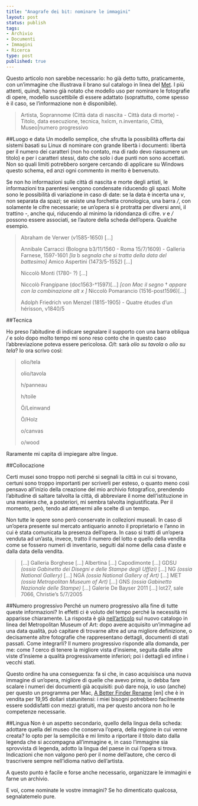 ```yaml
--- 
title: "Anagrafe dei bit: nominare le immagini"
layout: post
status: publish
tags: 
- Archivio
- Documenti
- Immagini
- Ricerca
type: post
published: true
---
```

Questo articolo non sarebbe necessario: ho già detto tutto, praticamente, con un’immagine che illustrava il brano sul catalogo in linea del <a title="Qui, verso la fine, l'immagine che confronta la qualità delle fotografie fornite dal Met prima e dopo la rivoluzione" href="/2011/11/01/cataloghi-in-linea-si-rinnovano-ii-plauso-al-metropolitan-museum.html">Met</a>. I più attenti, quindi, hanno già notato che modello uso per nominare le fotografie di opere, modello suscettibile di essere adattato (soprattutto, come spesso è il caso, se l’informazione non è disponibile).
<blockquote>Artista, Soprannome (Città data di nascita - Città data di morte) - Titolo, data esecuzione, tecnica, hxlcm, n.inventario, Città, Museo|numero progressivo</blockquote>

##Luogo e data
Un modello semplice, che sfrutta la possibilità offerta dai sistemi basati su Linux di nominare con grande libertà i documenti: libertà per il numero dei caratteri (non ho contato, ma di rado devo riassumere un titolo) e per i caratteri stessi, dato che solo i due punti non sono accettati. Non so quali limiti potrebbero sorgere cercando di applicare su Windows questo schema, ed anzi ogni commento in merito è benvenuto.

Se non ho informazioni sulle città di nascita e morte degli artisti, le informazioni tra parentesi vengono condensate riducendo gli spazi.
Molte sono le possibilità di variazione in caso di date: se la data è incerta una <i>v</i>, non separata da spazi; se esiste una forchetta cronologica, una barra <em>/</em>, con solamente le cifre necessarie; se un’opera si è protratta per diversi anni, il trattino <em>-</em>, anche qui, riducendo al minimo la ridondanza di cifre. <em>v</em> e <em>/</em> possono essere associati, se l’autore della scheda dell’opera. Qualche esempio.
<blockquote>Abraham de Verwer (v1585-1650) […]

Annibale Carracci (Bologna b3/11/1560 - Roma 15/7/1609) - Galleria Farnese, 1597-1601 <i>[la</i> b <i>segnala che si tratta della data del battesimo]</i>
Amico Aspertini (1473/5-1552) […]

Niccolò Monti (1780- ?) […]

Niccolò Frangipane (doc1563-†1597)[…] <i>[con Mac il segno</i> † <i>appare con la combinazione<em> alt x </em>]</i>
Niccolò Pomarancio (1516-post1596)[…]

Adolph Friedrich von Menzel (1815-1905) - Quatre études d’un hérisson, v1840/5</blockquote>

##Tecnica

Ho preso l’abitudine di indicare segnalare il supporto con una barra obliqua <em>/</em> e solo dopo molto tempo mi sono reso conto che in questo caso l’abbreviazione poteva essere pericolosa. <em>O/t</em>: sarà <i>olio su tavola</i> o <i>olio su tela</i>? Io ora scrivo così:
<blockquote>olio/tela

olio/tavola

h/panneau

h/toile

Ö/Leinwand

Ö/Holz

o/canvas

o/wood</blockquote>
Raramente mi capita di impiegare altre lingue.

##Collocazione

Certi musei sono troppo noti perché si segnali la città in cui si trovano, certuni sono troppo importanti per scriverli per esteso, o quanto meno così pensavo all’inizio della creazione del mio archivio fotografico, prendendo l’abitudine di saltare talvolta la città, di abbreviare il nome dell’istituzione in una maniera che, a posteriori, mi sembra talvolta ingiustificata. Per il momento, però, tendo ad attenermi alle scelte di un tempo.

Non tutte le opere sono però conservate in collezioni museali. In caso di un’opera presente sul mercato antiquario annoto il proprietario e l’anno in cui è stata comunicata la presenza dell’opera. In caso si tratti di un’opera venduta ad un’asta, invece, tratto il numero del lotto e quello della vendita come se fossero numeri di inventario, seguiti dal nome della casa d’aste e dalla data della vendita.
<blockquote>[…] Galleria Borghese
[…] Albertina
[…] Capodimonte
[…] GDSU <i>(ossia Gabinetto dei Disegni e delle Stampe degli Uffizi)</i> […] NG <i>(ossia National Gallery)</i>
[…] NGA <i>(ossia National Gallery of Art)</i>
[…] MET <i>(ossia Metropolitan Museum of Art)</i>
[…] GNS <i>(ossia Gabinetto Nazionale delle Stampe)</i> […] Galerie De Bayser 2011
[…] lot27, sale 7066, Christie’s 5/7/2005</blockquote>

##Numero progressivo
Perché un numero progressivo alla fine di tutte queste informazioni? In effetti ci è voluto del tempo perché la necessità mi apparisse chiaramente. La risposta è già <a title="Qui, verso la fine, l'immagine che confronta la qualità delle fotografie fornite dal Met prima e dopo la rivoluzione" href="/2011/11/01/cataloghi-in-linea-si-rinnovano-ii-plauso-al-metropolitan-museum.html">nell’articolo</a> sul nuovo catalogo in linea del Metropolitan Museum of Art: dopo avere acquisito un’immagine ad una data qualità, può capitare di trovarne altre ad una migliore definizione, o decisamente altre fotografie che rappresentano dettagli, documenti di stati passati. Come integrarli? Il numero progressivo risponde alla domanda, per me: come <em>1</em> cerco di tenere la migliore vista d’insieme, seguita dalle altre viste d’insieme a qualità progressivamente inferiori; poi i dettagli ed infine i vecchi stati.

Questo ordine ha una conseguenza: fa sì che, in caso acquisisca una nuova immagine di un’opera, migliore di quelle che avevo prima, io debba fare scalare i numeri dei documenti già acquisiti: può dare noja, io uso (anche) per questo un programma per Mac, <a title="Sito dello sviluppatore" href="http://www.publicspace.net/ABetterFinderRename/">A Better Finder Rename</a> [en] che è in vendita per 19,95 dollari statunitensi: i miei bisogni potrebbero facilmente essere soddisfatti con mezzi gratuiti, ma per questo ancora non ho le competenze necessarie.

##Lingua
Non è un aspetto secondario, quello della lingua della scheda: adottare quella del museo che conserva l’opera, della regione in cui venne creata? Io opto per la semplicità e mi limito a riportare il titolo dato dalla legenda che si accompagna all’immagine e, in caso l’immagine sia sprovvista di legenda, adotto la lingua del paese in cui l’opera si trova. Indicazioni che non valgono però per il nome dell’autore, che cerco di trascrivere sempre nell’idioma nativo dell’artista.

A questo punto è facile e forse anche necessario, organizzare le immagini e farne un archivio.

E voi, come nominate le vostre immagini? Se ho dimenticato qualcosa, segnalatemelo pure.
